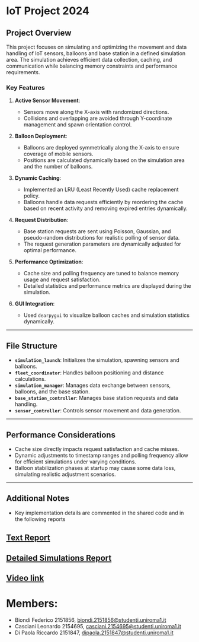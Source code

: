 # IoT Project 2024

## Project Overview
This project focuses on simulating and optimizing the movement and data handling of IoT sensors, balloons and base station in a defined simulation area. The simulation achieves efficient data collection, caching, and communication while balancing memory constraints and performance requirements.

### Key Features
1. **Active Sensor Movement**:
   - Sensors move along the X-axis with randomized directions.
   - Collisions and overlapping are avoided through Y-coordinate management and spawn orientation control.

2. **Balloon Deployment**:
   - Balloons are deployed symmetrically along the X-axis to ensure coverage of mobile sensors.
   - Positions are calculated dynamically based on the simulation area and the number of balloons.

3. **Dynamic Caching**:
   - Implemented an LRU (Least Recently Used) cache replacement policy.
   - Balloons handle data requests efficiently by reordering the cache based on recent activity and removing expired entries dynamically.

4. **Request Distribution**:
   - Base station requests are sent using Poisson, Gaussian, and pseudo-random distributions for realistic polling of sensor data.
   - The request generation parameters are dynamically adjusted for optimal performance.

5. **Performance Optimization**:
   - Cache size and polling frequency are tuned to balance memory usage and request satisfaction.
   - Detailed statistics and performance metrics are displayed during the simulation.

6. **GUI Integration**:
   - Used `dearpygui` to visualize balloon caches and simulation statistics dynamically.

---

## File Structure
- **`simulation_launch`**: Initializes the simulation, spawning sensors and balloons.
- **`fleet_coordinator`**: Handles balloon positioning and distance calculations.
- **`simulation_manager`**: Manages data exchange between sensors, balloons, and the base station.
- **`base_station_controller`**: Manages base station requests and data handling.
- **`sensor_controller`**: Controls sensor movement and data generation.

---

## Performance Considerations
- Cache size directly impacts request satisfaction and cache misses.
- Dynamic adjustments to timestamp ranges and polling frequency allow for efficient simulations under varying conditions.
- Balloon stabilization phases at startup may cause some data loss, simulating realistic adjustment scenarios.

---

## Additional Notes
- Key implementation details are commented in the shared code and in the following reports

## [Text Report](https://github.com/FedBio01/IoT-project/blob/6e05a9f91bf7f9994e06323dbd01461feca1e17b/Report_IoT_2024_Biondi-Casciani-Di%20Paola.pdf)
## [Detailed Simulations Report](https://github.com/FedBio01/IoT-project/blob/main/IoT_Project_C_Simulations_2024.pdf)

## [Video link](https://youtu.be/uOjWqldErBI)

# Members:
- Biondi Federico 2151856, biondi.2151856@studenti.uniroma1.it
- Casciani Leonardo 2154695, casciani.2154695@studenti.uniroma1.it
- Di Paola Riccardo 2151847, dipaola.2151847@studenti.uniroma1.it


